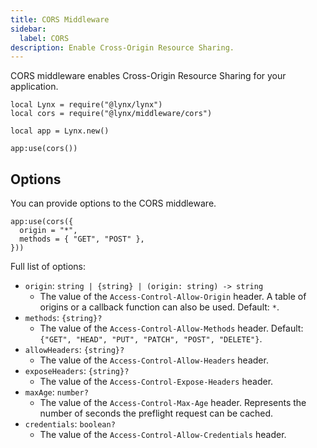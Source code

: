 ```yaml
---
title: CORS Middleware
sidebar:
  label: CORS
description: Enable Cross-Origin Resource Sharing.
---
```


CORS middleware enables Cross-Origin Resource Sharing for your application.

```luau
local Lynx = require("@lynx/lynx")
local cors = require("@lynx/middleware/cors")

local app = Lynx.new()

app:use(cors())
```

## Options

You can provide options to the CORS middleware.

```luau
app:use(cors({
  origin = "*",
  methods = { "GET", "POST" },
}))
```

Full list of options:

- `origin`: `string | {string} | (origin: string) -> string`
  - The value of the `Access-Control-Allow-Origin` header. A table of origins or a callback function can also be used. Default: `*`.
- `methods`: `{string}?`
  - The value of the `Access-Control-Allow-Methods` header. Default: `{"GET", "HEAD", "PUT", "PATCH", "POST", "DELETE"}`.
- `allowHeaders`: `{string}?`
  - The value of the `Access-Control-Allow-Headers` header.
- `exposeHeaders`: `{string}?`
  - The value of the `Access-Control-Expose-Headers` header.
- `maxAge`: `number?`
  - The value of the `Access-Control-Max-Age` header. Represents the number of seconds the preflight request can be cached.
- `credentials`: `boolean?`
  - The value of the `Access-Control-Allow-Credentials` header.
